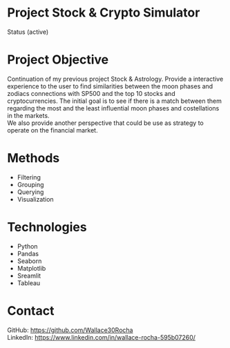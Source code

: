 # Project Stock & Crypto Simulator
Status (active)

# Project Objective
Continuation of my previous project Stock & Astrology. 
Provide a interactive experience to the user to find similarities between the moon phases and zodiacs connections with SP500 and the top 10 stocks and cryptocurrencies.
The initial goal is to see if there is a match between them regarding the most and the least influential moon phases and costellations in the markets.   
We also provide another perspective that could be use as strategy to operate on the financial market.  

# Methods  
* Filtering  
* Grouping  
* Querying  
* Visualization  

# Technologies  
* Python  
* Pandas 
* Seaborn
* Matplotlib 
* Sreamlit  
* Tableau  

# Contact
GitHub: https://github.com/Wallace30Rocha  
LinkedIn: https://www.linkedin.com/in/wallace-rocha-595b07260/



